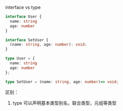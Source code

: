 interface vs type

```typescript
interface User {
  name: string
  age: number
}

interface SetUser {
  (name: string, age: number): void;
}

type User = {
  name: string
  age: number
};

type SetUser = (name: string, age: number)=> void;

```


区别：

1. type 可以声明基本类型别名，联合类型，元组等类型